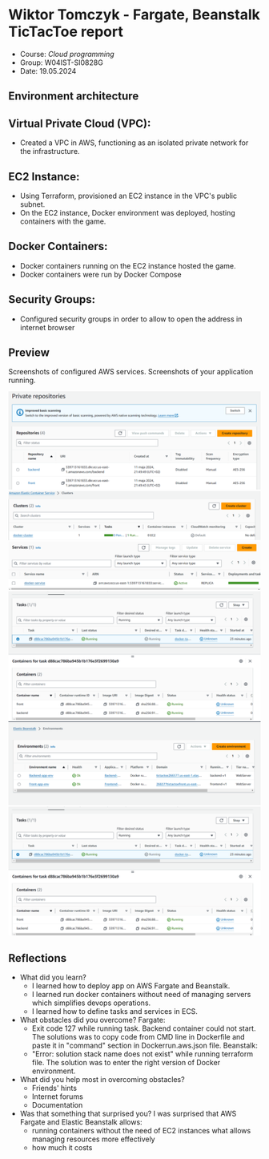# Wiktor Tomczyk - Fargate, Beanstalk TicTacToe report

- Course: *Cloud programming*
- Group: W04IST-SI0828G
- Date: 19.05.2024

## Environment architecture

## Virtual Private Cloud (VPC):
  * Created a VPC in AWS, functioning as an isolated private network for the infrastructure.
## EC2 Instance:
  * Using Terraform, provisioned an EC2 instance in the VPC's public subnet.
  * On the EC2 instance, Docker environment was deployed, hosting containers with the game.
## Docker Containers:
  * Docker containers running on the EC2 instance hosted the game.
  * Docker containers were run by Docker Compose
## Security Groups:
  * Configured security groups in order to allow to open the address in internet browser

## Preview

Screenshots of configured AWS services. Screenshots of your application running.

![img6](img/ecr.png)
![img1](img/ecs.png)
![img2](img/service.png)
![img3](img/task.png)
![img4](img/envs.png)
![img5](img/task.png)

## Reflections

- What did you learn?
  - I learned how to deploy app on AWS Fargate and Beanstalk.
  - I learned run docker containers without need of managing servers which simplifies devops operations.
  - I learned how to define tasks and services in ECS.
- What obstacles did you overcome?
    Fargate:
    - Exit code 127 while running task. Backend container could not start. The solutions was to copy code from CMD line in Dockerfile and paste it in "command" section in Dockerrun.aws.json file.
    Beanstalk:
    - "Error: solution stack name does not exist" while running terraform file. The solution was to enter the right version of Docker environment.
- What did you help most in overcoming obstacles?
  - Friends' hints
  - Internet forums
  - Documentation
- Was that something that surprised you?
  I was surprised that AWS Fargate and Elastic Beanstalk allows:
    - running containers without the need of EC2 instances what allows managing resources more effectively
    - how much it costs
